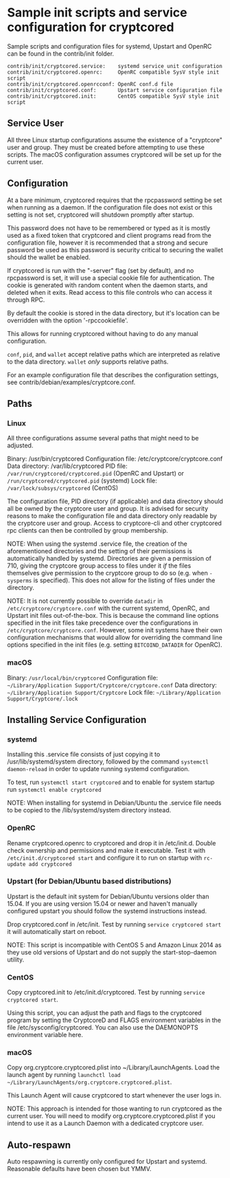 Sample init scripts and service configuration for cryptcored
==========================================================

Sample scripts and configuration files for systemd, Upstart and OpenRC
can be found in the contrib/init folder.

    contrib/init/cryptcored.service:    systemd service unit configuration
    contrib/init/cryptcored.openrc:     OpenRC compatible SysV style init script
    contrib/init/cryptcored.openrcconf: OpenRC conf.d file
    contrib/init/cryptcored.conf:       Upstart service configuration file
    contrib/init/cryptcored.init:       CentOS compatible SysV style init script

Service User
---------------------------------

All three Linux startup configurations assume the existence of a "cryptcore" user
and group.  They must be created before attempting to use these scripts.
The macOS configuration assumes cryptcored will be set up for the current user.

Configuration
---------------------------------

At a bare minimum, cryptcored requires that the rpcpassword setting be set
when running as a daemon.  If the configuration file does not exist or this
setting is not set, cryptcored will shutdown promptly after startup.

This password does not have to be remembered or typed as it is mostly used
as a fixed token that cryptcored and client programs read from the configuration
file, however it is recommended that a strong and secure password be used
as this password is security critical to securing the wallet should the
wallet be enabled.

If cryptcored is run with the "-server" flag (set by default), and no rpcpassword is set,
it will use a special cookie file for authentication. The cookie is generated with random
content when the daemon starts, and deleted when it exits. Read access to this file
controls who can access it through RPC.

By default the cookie is stored in the data directory, but it's location can be overridden
with the option '-rpccookiefile'.

This allows for running cryptcored without having to do any manual configuration.

`conf`, `pid`, and `wallet` accept relative paths which are interpreted as
relative to the data directory. `wallet` *only* supports relative paths.

For an example configuration file that describes the configuration settings,
see contrib/debian/examples/cryptcore.conf.

Paths
---------------------------------

### Linux

All three configurations assume several paths that might need to be adjusted.

Binary:              /usr/bin/cryptcored
Configuration file:  /etc/cryptcore/cryptcore.conf
Data directory:      /var/lib/cryptcored
PID file:            `/var/run/cryptcored/cryptcored.pid` (OpenRC and Upstart) or `/run/cryptcored/cryptcored.pid` (systemd)
Lock file:           `/var/lock/subsys/cryptcored` (CentOS)

The configuration file, PID directory (if applicable) and data directory
should all be owned by the cryptcore user and group.  It is advised for security
reasons to make the configuration file and data directory only readable by the
cryptcore user and group.  Access to cryptcore-cli and other cryptcored rpc clients
can then be controlled by group membership.

NOTE: When using the systemd .service file, the creation of the aforementioned
directories and the setting of their permissions is automatically handled by
systemd. Directories are given a permission of 710, giving the cryptcore group
access to files under it _if_ the files themselves give permission to the
cryptcore group to do so (e.g. when `-sysperms` is specified). This does not allow
for the listing of files under the directory.

NOTE: It is not currently possible to override `datadir` in
`/etc/cryptcore/cryptcore.conf` with the current systemd, OpenRC, and Upstart init
files out-of-the-box. This is because the command line options specified in the
init files take precedence over the configurations in
`/etc/cryptcore/cryptcore.conf`. However, some init systems have their own
configuration mechanisms that would allow for overriding the command line
options specified in the init files (e.g. setting `BITCOIND_DATADIR` for
OpenRC).

### macOS

Binary:              `/usr/local/bin/cryptcored`
Configuration file:  `~/Library/Application Support/Cryptcore/cryptcore.conf`
Data directory:      `~/Library/Application Support/Cryptcore`
Lock file:           `~/Library/Application Support/Cryptcore/.lock`

Installing Service Configuration
-----------------------------------

### systemd

Installing this .service file consists of just copying it to
/usr/lib/systemd/system directory, followed by the command
`systemctl daemon-reload` in order to update running systemd configuration.

To test, run `systemctl start cryptcored` and to enable for system startup run
`systemctl enable cryptcored`

NOTE: When installing for systemd in Debian/Ubuntu the .service file needs to be copied to the /lib/systemd/system directory instead.

### OpenRC

Rename cryptcored.openrc to cryptcored and drop it in /etc/init.d.  Double
check ownership and permissions and make it executable.  Test it with
`/etc/init.d/cryptcored start` and configure it to run on startup with
`rc-update add cryptcored`

### Upstart (for Debian/Ubuntu based distributions)

Upstart is the default init system for Debian/Ubuntu versions older than 15.04. If you are using version 15.04 or newer and haven't manually configured upstart you should follow the systemd instructions instead.

Drop cryptcored.conf in /etc/init.  Test by running `service cryptcored start`
it will automatically start on reboot.

NOTE: This script is incompatible with CentOS 5 and Amazon Linux 2014 as they
use old versions of Upstart and do not supply the start-stop-daemon utility.

### CentOS

Copy cryptcored.init to /etc/init.d/cryptcored. Test by running `service cryptcored start`.

Using this script, you can adjust the path and flags to the cryptcored program by
setting the CryptcoreD and FLAGS environment variables in the file
/etc/sysconfig/cryptcored. You can also use the DAEMONOPTS environment variable here.

### macOS

Copy org.cryptcore.cryptcored.plist into ~/Library/LaunchAgents. Load the launch agent by
running `launchctl load ~/Library/LaunchAgents/org.cryptcore.cryptcored.plist`.

This Launch Agent will cause cryptcored to start whenever the user logs in.

NOTE: This approach is intended for those wanting to run cryptcored as the current user.
You will need to modify org.cryptcore.cryptcored.plist if you intend to use it as a
Launch Daemon with a dedicated cryptcore user.

Auto-respawn
-----------------------------------

Auto respawning is currently only configured for Upstart and systemd.
Reasonable defaults have been chosen but YMMV.
